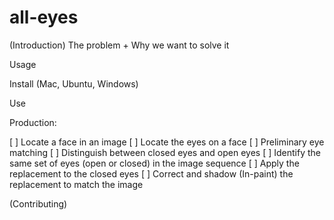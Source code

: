 # all-eyes


(Introduction) The problem + Why we want to solve it

Usage

Install (Mac, Ubuntu, Windows)

Use

Production:


[ ] Locate a face in an image
[ ] Locate the eyes on a face
[ ] Preliminary eye matching
[ ] Distinguish between closed eyes and open eyes
[ ] Identify the same set of eyes (open or closed) in the image sequence
[ ] Apply the replacement to the closed eyes
[ ] Correct and shadow (In-paint) the replacement to match the image



(Contributing)
